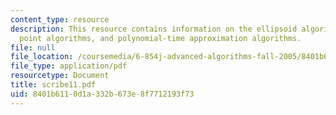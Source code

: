 ```yaml
---
content_type: resource
description: This resource contains information on the ellipsoid algorithm, interior
  point algorithms, and polynomial-time approximation algorithms.
file: null
file_location: /coursemedia/6-854j-advanced-algorithms-fall-2005/8401b6110d1a332b673e8f7712193f73_scribe11.pdf
file_type: application/pdf
resourcetype: Document
title: scribe11.pdf
uid: 8401b611-0d1a-332b-673e-8f7712193f73
---
```

